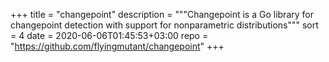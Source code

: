 +++
title = "changepoint"
description = """Changepoint is a Go library for changepoint detection
with support for nonparametric distributions"""
sort = 4
date = 2020-06-06T01:45:53+03:00
repo = "https://github.com/flyingmutant/changepoint"
+++
